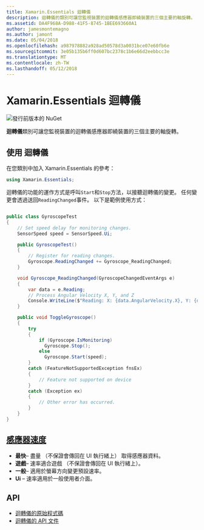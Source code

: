 ```yaml
---
title: Xamarin.Essentials 迴轉儀
description: 迴轉儀的類別可讓您監視裝置的迴轉儀感應器即繞裝置的三個主要的軸旋轉。
ms.assetid: DA4F968A-D988-41F5-8745-1BEE693660A1
author: jamesmontemagno
ms.author: jamont
ms.date: 05/04/2018
ms.openlocfilehash: a987978882a928ad50578d3a0031bce07e60fb6e
ms.sourcegitcommit: 3e05b135b6ff0d607bc2378c1b6e66d2eebbcc3e
ms.translationtype: MT
ms.contentlocale: zh-TW
ms.lasthandoff: 05/12/2018
---
```

# <a name="xamarinessentials-gyroscope"></a>Xamarin.Essentials 迴轉儀

![發行前版本的 NuGet](~/media/shared/pre-release.png)

**迴轉儀**類別可讓您監視裝置的迴轉儀感應器即繞裝置的三個主要的軸旋轉。

## <a name="using-gyroscope"></a>使用 迴轉儀

在您類別中加入 Xamarin.Essentials 的參考：

```csharp
using Xamarin.Essentials;
```

迴轉儀的功能的運作方式是呼叫`Start`和`Stop`方法，以接聽迴轉儀的變更。 任何變更會透過送回`ReadingChanged`事件。 以下是範例使用方式：

```csharp

public class GyroscopeTest
{
    // Set speed delay for monitoring changes.
    SensorSpeed speed = SensorSpeed.Ui;

    public GyroscopeTest()
    {
        // Register for reading changes.
        Gyroscope.ReadingChanged += Gyroscope_ReadingChanged;
    }

    void Gyroscope_ReadingChanged(GyroscopeChangedEventArgs e)
    {
        var data = e.Reading;
        // Process Angular Velocity X, Y, and Z
        Console.WriteLine($"Reading: X: {data.AngularVelocity.X}, Y: {data.AngularVelocity.Y}, Z: {data.AngularVelocity.Z}");
    }

    public void ToggleGyroscope()
    {
        try
        {
            if (Gyroscope.IsMonitoring)
              Gyroscope.Stop();
            else
              Gyroscope.Start(speed);
        }
        catch (FeatureNotSupportedException fnsEx)
        {
            // Feature not supported on device
        }
        catch (Exception ex)
        {
            // Other error has occurred.
        }
    }
}
```

## <a name="sensor-speedxrefxamarinessentialssensorspeed"></a>[感應器速度](xref:Xamarin.Essentials.SensorSpeed)

- **最快**– 盡量 （不保證會傳回在 UI 執行緒上） 取得感應器資料。
- **遊戲**– 速率適合遊戲 （不保證會傳回在 UI 執行緒上）。
- **一般**– 適用於螢幕方向變更預設速率。
- **Ui** – 速率適用於一般使用者介面。

## <a name="api"></a>API

- [迴轉儀的原始程式碼](https://github.com/xamarin/Essentials/tree/master/Xamarin.Essentials/Gyroscope)
- [迴轉儀的 API 文件](xref:Xamarin.Essentials.Gyroscope)
